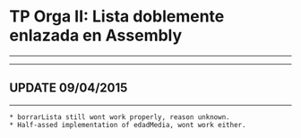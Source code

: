 # TP Orga II: Lista doblemente enlazada en Assembly
---------------------------------------------------
---------------------------------------------------

## UPDATE 09/04/2015
--------------------
	* borrarLista still wont work properly, reason unknown.
	* Half-assed implementation of edadMedia, wont work either.
